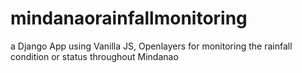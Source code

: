 # mindanaorainfallmonitoring
a Django App using Vanilla JS, Openlayers for monitoring the rainfall condition or status throughout Mindanao
